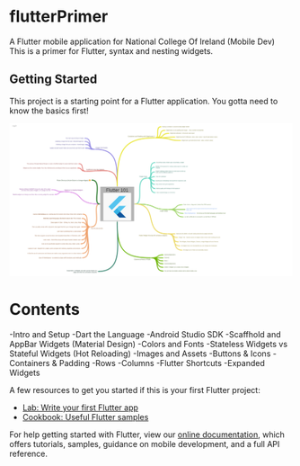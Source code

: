 # flutterPrimer

A Flutter mobile application for National College Of Ireland (Mobile Dev)
This is a primer for Flutter, syntax and nesting widgets.

## Getting Started

This project is a starting point for a Flutter application.
You gotta need to know the basics first!

![flutterMindMap](mindMap/flutterMindMap.png)

# Contents
   -Intro and Setup
   -Dart the Language
   -Android Studio SDK
   -Scaffhold and AppBar Widgets (Material Design)
   -Colors and Fonts
   -Stateless Widgets vs Stateful Widgets (Hot Reloading)
   -Images and Assets
   -Buttons & Icons
   -Containers & Padding
   -Rows
   -Columns
   -Flutter Shortcuts
   -Expanded Widgets
  

A few resources to get you started if this is your first Flutter project:

- [Lab: Write your first Flutter app](https://flutter.dev/docs/get-started/codelab)
- [Cookbook: Useful Flutter samples](https://flutter.dev/docs/cookbook)

For help getting started with Flutter, view our
[online documentation](https://flutter.dev/docs), which offers tutorials,
samples, guidance on mobile development, and a full API reference.
